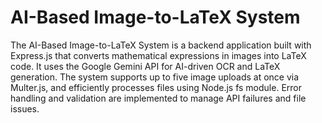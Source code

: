 # AI-Based Image-to-LaTeX System

The AI-Based Image-to-LaTeX System is a backend application built with Express.js that converts mathematical expressions in images into LaTeX code. It uses the Google Gemini API for AI-driven OCR and LaTeX generation. The system supports up to five image uploads at once via Multer.js, and efficiently processes files using Node.js fs module. Error handling and validation are implemented to manage API failures and file issues.
